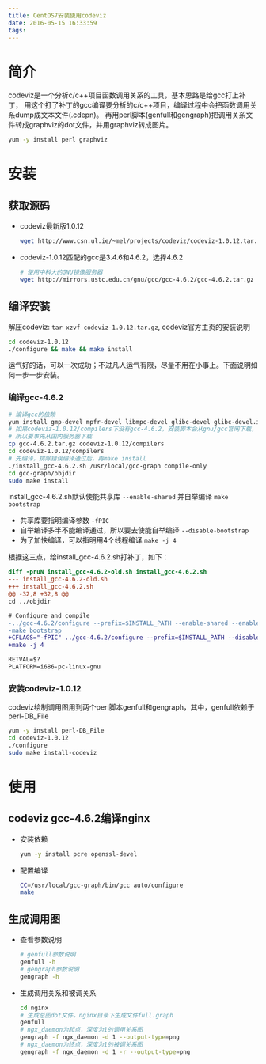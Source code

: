 ```yaml
---
title: CentOS7安装使用codeviz
date: 2016-05-15 16:33:59
tags:
---
```


# 简介<a id="orgheadline1"></a>

codeviz是一个分析c/c++项目函数调用关系的工具，基本思路是给gcc打上补丁，
用这个打了补丁的gcc编译要分析的c/c++项目，编译过程中会把函数调用关系dump成文本文件(.cdepn)。
再用perl脚本(genfull和gengraph)把调用关系文件转成graphviz的dot文件，并用graphviz转成图片。

```bash
yum -y install perl graphviz
```

# 安装<a id="orgheadline6"></a>

## 获取源码<a id="orgheadline2"></a>

- codeviz最新版1.0.12

    ```bash
    wget http://www.csn.ul.ie/~mel/projects/codeviz/codeviz-1.0.12.tar.gz
    ```
    
- codeviz-1.0.12匹配的gcc是3.4.6和4.6.2，选择4.6.2

    ```bash
    # 使用中科大的GNU镜像服务器
    wget http://mirrors.ustc.edu.cn/gnu/gcc/gcc-4.6.2/gcc-4.6.2.tar.gz
    ```

## 编译安装<a id="orgheadline5"></a>

解压codeviz: `tar xzvf codeviz-1.0.12.tar.gz`, codeviz官方主页的安装说明

```bash
cd codeviz-1.0.12
./configure && make && make install
```
    
运气好的话，可以一次成功；不过凡人运气有限，尽量不用在小事上。下面说明如何一步一步安装。

### 编译gcc-4.6.2<a id="orgheadline3"></a>

```bash
# 编译gcc的依赖
yum install gmp-devel mpfr-devel libmpc-devel glibc-devel glibc-devel.i686
# 如果codeviz-1.0.12/compilers下没有gcc-4.6.2，安装脚本会从gnu/gcc官网下载，很慢！
# 所以要事先从国内服务器下载
cp gcc-4.6.2.tar.gz codeviz-1.0.12/compilers
cd codeviz-1.0.12/compilers
# 先编译，排除错误编译通过后，再make install
./install_gcc-4.6.2.sh /usr/local/gcc-graph compile-only
cd gcc-graph/objdir
sudo make install
```

install\_gcc-4.6.2.sh默认使能共享库 `--enable-shared` 并自举编译 `make bootstrap` 

- 共享库要指明编译参数 `-fPIC`
- 自举编译多半不能编译通过，所以要去使能自举编译 `--disable-bootstrap`
- 为了加快编译，可以指明用4个线程编译 `make -j 4`

根据这三点，给install\_gcc-4.6.2.sh打补丁，如下：

```diff
diff -pruN install_gcc-4.6.2-old.sh install_gcc-4.6.2.sh
--- install_gcc-4.6.2-old.sh
+++ install_gcc-4.6.2.sh
@@ -32,8 +32,8 @@
cd ../objdir

# Configure and compile
-../gcc-4.6.2/configure --prefix=$INSTALL_PATH --enable-shared --enable-languages=c,c++ || exit
-make bootstrap
+CFLAGS="-fPIC" ../gcc-4.6.2/configure --prefix=$INSTALL_PATH --disable-bootstrap --enable-shared --enable-languages=c,c++ || exit
+make -j 4

RETVAL=$?
PLATFORM=i686-pc-linux-gnu
```

### 安装codeviz-1.0.12<a id="orgheadline4"></a>

codeviz绘制调用图用到两个perl脚本genfull和gengraph，其中，genfull依赖于perl-DB\_File

```bash
yum -y install perl-DB_File
cd codeviz-1.0.12
./configure
sudo make install-codeviz
```

# 使用<a id="orgheadline9"></a>

## codeviz gcc-4.6.2编译nginx<a id="orgheadline7"></a>

- 安装依赖

    ```bash
    yum -y install pcre openssl-devel
    ```
    
- 配置编译

    ```bash
    CC=/usr/local/gcc-graph/bin/gcc auto/configure
    make
    ```

## 生成调用图<a id="orgheadline8"></a>

- 查看参数说明

    ```bash
    # genfull参数说明
    genfull -h
    # gengraph参数说明
    gengraph -h
    ```
        
- 生成调用关系和被调关系

    ```bash
    cd nginx
    # 生成总图dot文件，nginx目录下生成文件full.graph
    genfull
    # ngx_daemon为起点，深度为1的调用关系图
    gengraph -f ngx_daemon -d 1 --output-type=png
    # ngx_daemon为终点，深度为1的被调关系图
    gengraph -f ngx_daemon -d 1 -r --output-type=png
    ```
